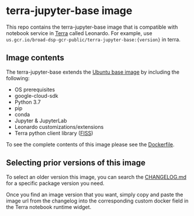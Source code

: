 # terra-jupyter-base image

This repo contains the terra-jupyter-base image that is compatible with notebook service in [Terra]("https://app.terra.bio/") called Leonardo. For example, use `us.gcr.io/broad-dsp-gcr-public/terra-jupyter-base:{version}` in terra.

## Image contents

The terra-jupyter-base extends the [Ubuntu base image]("https://github.com/tianon/docker-brew-ubuntu-core/blob/9db8c72dd02e8f9fd5dba82ff9266174b088e2e6/bionic/Dockerfile") by including the following:

- OS prerequisites
- google-cloud-sdk
- Python 3.7
- pip
- conda
- Jupyter & JupyterLab
- Leonardo customizations/extensions
- Terra python client library ([FISS](https://github.com/broadinstitute/fiss))

To see the complete contents of this image please see the [Dockerfile](./Dockerfile).

## Selecting prior versions of this image

To select an older version this image, you can search the [CHANGELOG.md](./CHANGELOG.md) for a specific package version you need.

Once you find an image version that you want, simply copy and paste the image url from the changelog into the corresponding custom docker field in the Terra notebook runtime widget. 
